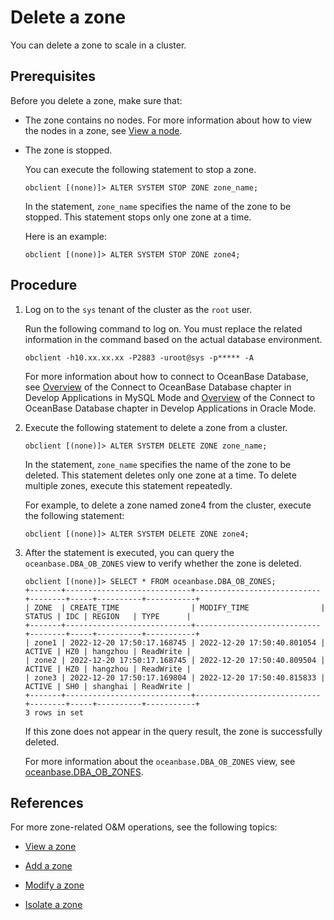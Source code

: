 # Delete a zone

You can delete a zone to scale in a cluster.

## Prerequisites

Before you delete a zone, make sure that:

* The zone contains no nodes. For more information about how to view the nodes in a zone, see [View a node](2.view-an-observer.md).

* The zone is stopped.

   You can execute the following statement to stop a zone.

   ```shell
   obclient [(none)]> ALTER SYSTEM STOP ZONE zone_name;
   ```

   In the statement, `zone_name` specifies the name of the zone to be stopped. This statement stops only one zone at a time.

   Here is an example:

   ```shell
   obclient [(none)]> ALTER SYSTEM STOP ZONE zone4;
   ```

## Procedure

1. Log on to the `sys` tenant of the cluster as the `root` user.

   Run the following command to log on. You must replace the related information in the command based on the actual database environment.

   ```shell
   obclient -h10.xx.xx.xx -P2883 -uroot@sys -p***** -A
   ```

   For more information about how to connect to OceanBase Database, see [Overview](../../../3.develop/1.application-development-of-mysql-mode/1.database-connection-with-client-of-mysql-mode/1.connection-methods-overview-of-mysql-mode.md) of the Connect to OceanBase Database chapter in Develop Applications in MySQL Mode and [Overview](../../../3.develop/2.application-development-of-oracle-mode/1.database-connection-of-oracle-mode/1.connection-methods-overview-of-oracle-mode.md) of the Connect to OceanBase Database chapter in Develop Applications in Oracle Mode.

2. Execute the following statement to delete a zone from a cluster.

   ```shell
   obclient [(none)]> ALTER SYSTEM DELETE ZONE zone_name;
   ```

   In the statement, `zone_name` specifies the name of the zone to be deleted. This statement deletes only one zone at a time. To delete multiple zones, execute this statement repeatedly.

   For example, to delete a zone named zone4 from the cluster, execute the following statement:

   ```shell
   obclient [(none)]> ALTER SYSTEM DELETE ZONE zone4;
   ```

3. After the statement is executed, you can query the `oceanbase.DBA_OB_ZONES` view to verify whether the zone is deleted.

   ```shell
   obclient [(none)]> SELECT * FROM oceanbase.DBA_OB_ZONES;
   +-------+----------------------------+----------------------------+--------+-----+----------+-----------+
   | ZONE  | CREATE_TIME                | MODIFY_TIME                | STATUS | IDC | REGION   | TYPE      |
   +-------+----------------------------+----------------------------+--------+-----+----------+-----------+
   | zone1 | 2022-12-20 17:50:17.168745 | 2022-12-20 17:50:40.801054 | ACTIVE | HZ0 | hangzhou | ReadWrite |
   | zone2 | 2022-12-20 17:50:17.168745 | 2022-12-20 17:50:40.809504 | ACTIVE | HZ0 | hangzhou | ReadWrite |
   | zone3 | 2022-12-20 17:50:17.169804 | 2022-12-20 17:50:40.815833 | ACTIVE | SH0 | shanghai | ReadWrite |
   +-------+----------------------------+----------------------------+--------+-----+----------+-----------+
   3 rows in set
   ```

   If this zone does not appear in the query result, the zone is successfully deleted.

   For more information about the `oceanbase.DBA_OB_ZONES` view, see [oceanbase.DBA_OB_ZONES](../../../7.reference/5.system-reference/4.system-overview-of-mysql-mode/2.dictionary-view-of-mysql-mode/63.oceanbase-dba_ob_zones-of-mysql-mode.md).

## References

For more zone-related O&M operations, see the following topics:

* [View a zone](1.view-a-zone.md)

* [Add a zone](8.add-a-zone.md)

* [Modify a zone](10.modify-a-zone.md)

* [Isolate a zone](11.isolation-a-zone.md)
